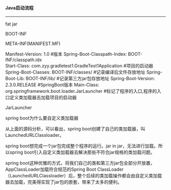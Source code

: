 #### Java启动流程

------

fat jar

BOOT-INF

META-INF(MANIFEST.MF)

Manifest-Version: 1.0		#版本
Spring-Boot-Classpath-Index: BOOT-INF/classpath.idx		
Start-Class: com.zyy.gradletest1.GradleTest1Application	     #项目的启动器
Spring-Boot-Classes: BOOT-INF/classes/		#记录编译后文件存放地址
Spring-Boot-Lib: BOOT-INF/lib/						  #记录第三方jar包存放地址
Spring-Boot-Version: 2.3.0.RELEASE		        #SpringBoot版本
Main-Class: org.springframework.boot.loader.JarLauncher #标记了程序的入口,程序的入口定义类加载器去加载项目的启动器



JarLauncher





spring boot为什么要自定义类加载器

从上面的源码分析，可以看出，spring boot创建了自己的类加载器，叫LaunchedURLClassloader。

spring boot想完成一个jar包完成整个程序的运行。jar in jar，无法进行加载。所以spring boot引入自定义类加载器去解决那些不符合jar规格的类加载问题。

spring boot这种优雅的方式，将我们自己的类和第三方jar包全部分开放置，AppClassLoader加载符合规范的Spring Boot ClassLoader（LaunchedURLClassloader）后，整个后续的类加载操作都会由自定义类加载器去加载，完美得实现了jar包的嵌套，带来了太多的便利。
























